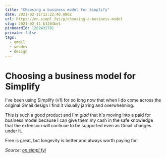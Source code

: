 ```yaml
---
title: "Choosing a business model for Simplify"
date: 2021-02-11T12:22:40.000Z
url: https://on.simpl.fyi/p/choosing-a-business-model
slug: 2021-02-11-b3204be1
pinboardId: 1262432701
private: false
tags:
  - gmail
  - webdev
  - design
---
```


# Choosing a business model for Simplify

I've been using Simplify (v1) for so long now that when I do come across the original Gmail design I find it visually jarring and overwhelming.

This is such a good product and I'm _glad_ that it's moving into a paid for business model because I can give them my cash in the safe knowledge that the extension will continue to be supported even as Gmail changes under it.

Free is great, but longevity is better and always worth paying for.

_Source: [on.simpl.fyi](https://on.simpl.fyi/p/choosing-a-business-model)_
